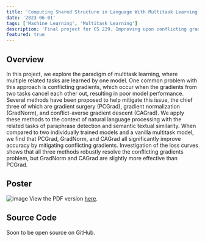 ```yaml
---
title: 'Computing Shared Structure in Language With Multitask Learning'
date: '2023-06-01'
tags: ['Machine Learning', 'Multitask Learning']
description: 'Final project for CS 229. Improving upon conflicting gradients problem via GradNorm, PCGrad, and CAGrad.'
featured: true
---
```


## Overview

In this project, we explore the paradigm of multitask learning, where multiple related tasks are learned by one model. One common problem with this approach is conflicting gradients, which occur when the gradients from two tasks cancel each other out, resulting in poor model performance. Several methods have been proposed to help mitigate this issue, the chief three of which are gradient surgery (PCGrad), gradient normalization (GradNorm), and conflict-averse gradient descent (CAGrad). We apply these methods to the context of natural language processing with the related tasks of paraphrase detection and semantic textual similarity. When compared to two individually trained models and a vanilla multitask model, we find that PCGrad, GradNorm, and CAGrad all significantly improve accuracy by mitigating conflicting gradients. Investigation of the loss curves shows that all three methods robustly resolve the conflicting gradients problem, but GradNorm and CAGrad are slightly more effective than PCGrad. 

## Poster
![image](/files/multitask-learning/229_poster.png)
View the PDF version [here](/files/multitask-learning/229_poster.pdf).

## Source Code

Soon to be open source on GitHub.